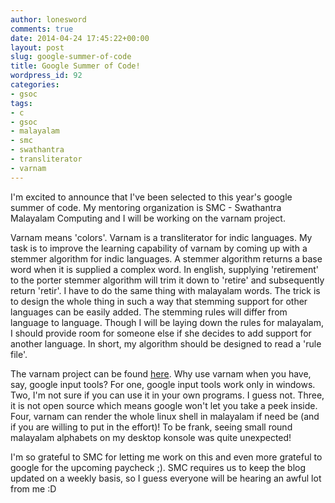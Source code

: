 ```yaml
---
author: lonesword
comments: true
date: 2014-04-24 17:45:22+00:00
layout: post
slug: google-summer-of-code
title: Google Summer of Code!
wordpress_id: 92
categories:
- gsoc
tags:
- c
- gsoc
- malayalam
- smc
- swathantra
- transliterator
- varnam
---
```


I'm excited to announce that I've been selected to this year's google summer of code. My mentoring organization is SMC - Swathantra Malayalam Computing and I will be working on the varnam project.

Varnam means 'colors'. Varnam is a transliterator for indic languages. My task is to improve the learning capability of varnam by coming up with a stemmer algorithm for indic languages. A stemmer algorithm returns a base word when it is supplied a complex word. In english, supplying 'retirement' to the porter stemmer algorithm will trim it down to 'retire' and subsequently return 'retir'. I have to do the same thing with malayalam words. The trick is to design the whole thing in such a way that stemming support for other languages can be easily added. The stemming rules will differ from language to language. Though I will be laying down the rules for malayalam, I should provide room for someone else if she decides to add support for another language. In short, my algorithm should be designed to read a 'rule file'.

The varnam project can be found [here](https://gitorious.org/varnamproject). Why use varnam when you have, say, google input tools? For one, google input tools work only in windows. Two, I'm not sure if you can use it in your own programs. I guess not. Three, it is not open source which means google won't let you take a peek inside. Four, varnam can render the whole linux shell in malayalam if need be (and if you are willing to put in the effort)! To be frank, seeing small round malayalam alphabets on my desktop konsole was quite unexpected!

I'm so grateful to SMC for letting me work on this and even more grateful to google for the upcoming paycheck ;). SMC requires us to keep the blog updated on a weekly basis, so I guess everyone will be hearing an awful lot from me :D
